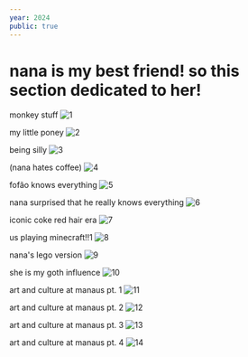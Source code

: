 ```yaml
---
year: 2024
public: true
---
```


# nana is my best friend! so this section dedicated to her!

monkey stuff
![1](./1.jpg)

my little poney
![2](./2.jpg)

being silly
![3](./3.jpg)

(nana hates coffee)
![4](./4.jpg)

fofão knows everything
![5](./5.jpg)

nana surprised that he really knows everything
![6](./6.jpg)

iconic coke red hair era
![7](./7.jpg)

us playing minecraft!!1
![8](./8.jpg)

nana's lego version
![9](./9.jpg)

she is my goth influence
![10](./10.jpg)

art and culture at manaus pt. 1
![11](./11.jpg)

art and culture at manaus pt. 2
![12](./12.jpg)

art and culture at manaus pt. 3
![13](./13.jpg)

art and culture at manaus pt. 4
![14](./14.jpg 'i love poking her')
